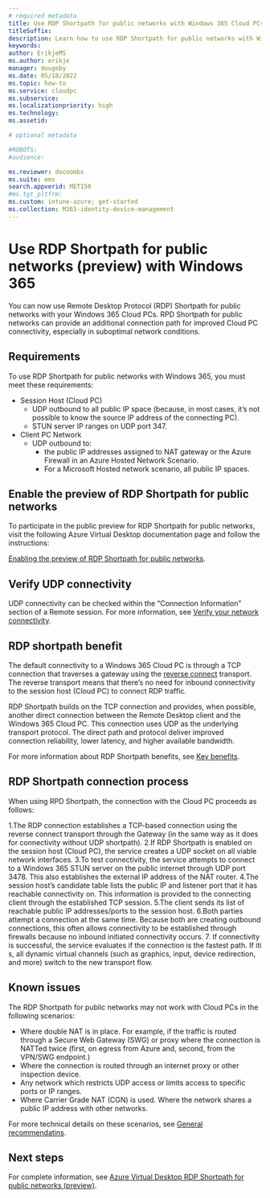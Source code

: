 ```yaml
---
# required metadata
title: Use RDP Shortpath for public networks with Windows 365 Cloud PCs.
titleSuffix:
description: Learn how to use RDP Shortpath for public networks with Windows 365 Cloud PCs.
keywords:
author: ErikjeMS  
ms.author: erikje
manager: dougeby
ms.date: 05/18/2022
ms.topic: how-to
ms.service: cloudpc
ms.subservice:
ms.localizationpriority: high
ms.technology:
ms.assetid: 

# optional metadata

#ROBOTS:
#audience:

ms.reviewer: docoombs
ms.suite: ems
search.appverid: MET150
#ms.tgt_pltfrm:
ms.custom: intune-azure; get-started
ms.collection: M365-identity-device-management
---
```


# Use RDP Shortpath for public networks (preview) with Windows 365  

You can now use Remote Desktop Protocol (RDP) Shortpath for public networks with your Windows 365 Cloud PCs. RPD Shortpath for public networks can provide an additional connection path for improved Cloud PC connectivity, especially in suboptimal network conditions.

## Requirements

To use RDP Shortpath for public networks with Windows 365, you must meet these requirements:

- Session Host (Cloud PC)
  - UDP outbound to all public IP space (because, in most cases, it’s not possible to know the source IP address of the connecting PC).
  - STUN server IP ranges on UDP port 347.
- Client PC Network  
  - UDP outbound to:  
    - the public IP addresses assigned to NAT gateway or the Azure Firewall in an Azure Hosted Network Scenario.
    - For a Microsoft Hosted network scenario, all public IP spaces.

## Enable the preview of RDP Shortpath for public networks

To participate in the public preview for RDP Shortpath for public networks, visit the following Azure Virtual Desktop documentation page and follow the instructions:

[Enabling the preview of RDP Shortpath for public networks](/azure/virtual-desktop/shortpath-public#enabling-the-preview-of-rdp-shortpath-for-public-networks).

## Verify UDP connectivity
 
UDP connectivity can be checked within the “Connection Information” section of a Remote session. For more information, see [Verify your network connectivity]( /azure/virtual-desktop/shortpath-public#verify-your-network-connectivity).

## RDP shortpath benefit

The default connectivity to a Windows 365 Cloud PC is through a TCP connection that traverses a gateway using the [reverse connect](/azure/virtual-desktop/network-connectivity) transport. The reverse transport means that there’s no need for inbound connectivity to the session host (Cloud PC) to connect RDP traffic.

RDP Shortpath builds on the TCP connection and provides, when possible, another direct connection between the Remote Desktop client and the Windows 365 Cloud PC. This connection uses UDP as the underlying  transport protocol. The direct path and protocol deliver improved connection reliability, lower latency, and higher available bandwidth.  

For more information about RDP Shortpath benefits, see [Key benefits](/azure/virtual-desktop/shortpath-public#key-benefits).

## RDP Shortpath connection process

When using RPD Shortpath, the connection with the Cloud PC proceeds as follows:

1.The RDP connection establishes a TCP-based connection using the reverse connect transport through the Gateway (in the same way as it does for connectivity without UDP shortpath).
2.If RDP Shortpath is enabled on the session host (Cloud PC), the service creates a UDP socket on all viable network interfaces.
3.To test connectivity, the service attempts to connect to a Windows 365 STUN server on the public internet through UDP port 3478. This also establishes the external IP address of the NAT router.
4.The session host’s candidate table lists the public IP and listener port that it has reachable connectivity on. This information is provided to the connecting client through the established TCP session.
5.The client sends its list of reachable public IP addresses/ports to the session host.
6.Both parties attempt a connection at the same time. Because both are creating outbound connections, this often allows connectivity to be established through firewalls because no inbound initiated connectivity occurs.
7. If connectivity is successful, the service evaluates if the connection is the fastest path. If iti s, all dynamic virtual channels (such as graphics, input, device redirection, and more) switch to the new transport flow.

## Known issues

The RDP Shortpath for public networks may not work with Cloud PCs in the following scenarios:

- Where double NAT is in place. For example, if the traffic is routed through a Secure Web Gateway (SWG) or proxy where the connection is NATTed twice (first, on egress from Azure and, second, from the VPN/SWG endpoint.)
- Where the connection is routed through an internet proxy or other inspection device.
- Any network which restricts UDP access or limits access to specific ports or IP ranges.
- Where Carrier Grade NAT (CGN) is used. Where the network shares a public IP address with other networks.

For more technical details on these scenarios, see [General recommendatins](/azure/virtual-desktop/shortpath-public#general-recommendations).

## Next steps

For complete information, see [Azure Virtual Desktop RDP Shortpath for public networks (preview)](/azure/virtual-desktop/shortpath-public).
